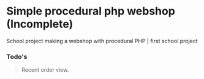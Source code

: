 # Simple procedural php webshop (Incomplete)
School project making a webshop with procedural PHP | first school project

### Todo's
  > Recent order view.
